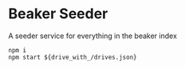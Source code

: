 # Beaker Seeder

A seeder service for everything in the beaker index

```
npm i
npm start ${drive_with_/drives.json}
```